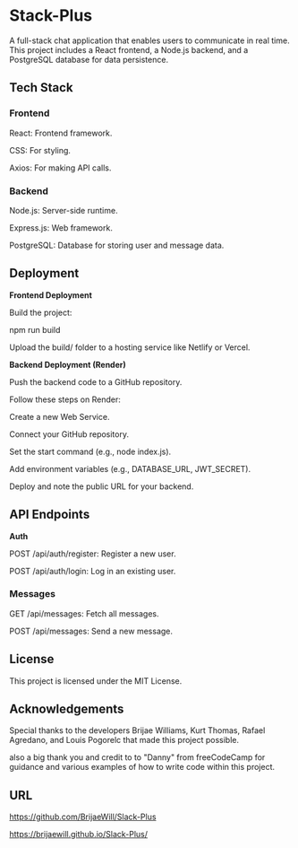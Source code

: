 # Stack-Plus

A full-stack chat application that enables users to communicate in real time. This project includes a React frontend, a Node.js backend, and a PostgreSQL database for data persistence.

## **Tech Stack**

### **Frontend**

React: Frontend framework.

CSS: For styling.

Axios: For making API calls.

### **Backend**

Node.js: Server-side runtime.

Express.js: Web framework.

PostgreSQL: Database for storing user and message data.

## **Deployment**

**Frontend Deployment**

Build the project:

npm run build

Upload the build/ folder to a hosting service like Netlify or Vercel.

**Backend Deployment (Render)**

Push the backend code to a GitHub repository.

Follow these steps on Render:

Create a new Web Service.

Connect your GitHub repository.

Set the start command (e.g., node index.js).

Add environment variables (e.g., DATABASE_URL, JWT_SECRET).

Deploy and note the public URL for your backend.

## API Endpoints

 **Auth**
 
POST /api/auth/register: Register a new user.

POST /api/auth/login: Log in an existing user.

### **Messages**

GET /api/messages: Fetch all messages.

POST /api/messages: Send a new message.

## License

This project is licensed under the MIT License.

## Acknowledgements

Special thanks to the developers Brijae Williams, Kurt Thomas, Rafael Agredano, and Louis Pogorelc that made this project possible.

also a big thank you and credit to to "Danny" from freeCodeCamp for guidance and various examples of how to write code within this project.


## URL 

https://github.com/BrijaeWill/Slack-Plus

https://brijaewill.github.io/Slack-Plus/

